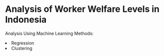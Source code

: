 # Analysis of Worker Welfare Levels in Indonesia

Analysis Using Machine Learning Methods:
<li>Regression</li>
<li>Clustering</li>
